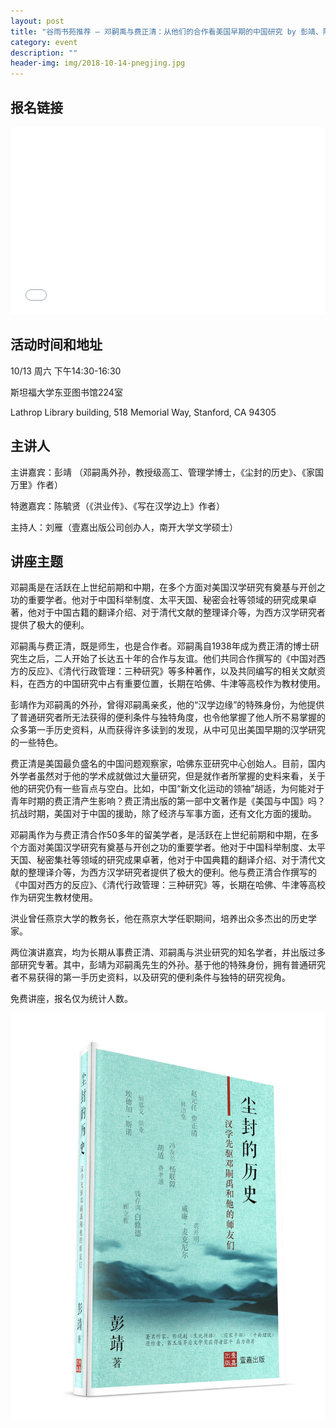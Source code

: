 ```yaml
---
layout: post
title: "谷雨书苑推荐 — 邓嗣禹与费正清：从他们的合作看美国早期的中国研究 by 彭靖、陈毓贤"
category: event
description: ""
header-img: img/2018-10-14-pnegjing.jpg
---
```


## 报名链接
<div style="width:100%; text-align:left;" ><iframe src="//eventbrite.com/tickets-external?eid=50816721181&ref=etckt" frameborder="0" height="300" width="100%" vspace="0" hspace="0" marginheight="5" marginwidth="5" scrolling="auto" allowtransparency="true"></iframe></div>

## 活动时间和地址
10/13 周六 下午14:30-16:30

斯坦福大学东亚图书馆224室

Lathrop Library building, 518 Memorial Way, Stanford, CA 94305

 

## 主讲人
主讲嘉宾：彭靖 （邓嗣禹外孙，教授级高工、管理学博士，《尘封的历史》、《家国万里》作者）

特邀嘉宾：陈毓贤（《洪业传》、《写在汉学边上》作者）

主持人：刘雁（壹嘉出版公司创办人，南开大学文学硕士）

 

## 讲座主题
邓嗣禹是在活跃在上世纪前期和中期，在多个方面对美国汉学研究有奠基与开创之功的重要学者。他对于中国科举制度、太平天国、秘密会社等领域的研究成果卓著，他对于中国古籍的翻译介绍、对于清代文献的整理译介等，为西方汉学研究者提供了极大的便利。

邓嗣禹与费正清，既是师生，也是合作者。邓嗣禹自1938年成为费正清的博士研究生之后，二人开始了长达五十年的合作与友谊。他们共同合作撰写的《中国对西方的反应》、《清代行政管理：三种研究》等多种著作，以及共同编写的相关文献资料，在西方的中国研究中占有重要位置，长期在哈佛、牛津等高校作为教材使用。

彭靖作为邓嗣禹的外孙，曾得邓嗣禹亲炙，他的“汉学边缘”的特殊身份，为他提供了普通研究者所无法获得的便利条件与独特角度，也令他掌握了他人所不易掌握的众多第一手历史资料，从而获得许多读到的发现，从中可见出美国早期的汉学研究的一些特色。 

费正清是美国最负盛名的中国问题观察家，哈佛东亚研究中心创始人。目前，国内外学者虽然对于他的学术成就做过大量研究，但是就作者所掌握的史料来看，关于他的研究仍有一些盲点与空白。比如，中国“新文化运动的领袖”胡适，为何能对于青年时期的费正清产生影响？费正清出版的第一部中文著作是《美国与中国》吗？抗战时期，美国对于中国的援助，除了经济与军事方面，还有文化方面的援助。

邓嗣禹作为与费正清合作50多年的留美学者，是活跃在上世纪前期和中期，在多个方面对美国汉学研究有奠基与开创之功的重要学者。他对于中国科举制度、太平天国、秘密集社等领域的研究成果卓著，他对于中国典籍的翻译介绍、对于清代文献的整理译介等，为西方汉学研究者提供了极大的便利。他与费正清合作撰写的《中国对西方的反应》、《清代行政管理：三种研究》等，长期在哈佛、牛津等高校作为研究生教材使用。

洪业曾任燕京大学的教务长，他在燕京大学任职期间，培养出众多杰出的历史学家。

两位演讲嘉宾，均为长期从事费正清、邓嗣禹与洪业研究的知名学者，并出版过多部研究专著。其中，彭靖为邓嗣禹先生的外孙。基于他的特殊身份，拥有普通研究者不易获得的第一手历史资料，以及研究的便利条件与独特的研究视角。

 



免费讲座，报名仅为统计人数。

![img](/img/2018-10-14-pengjing.jpg)
